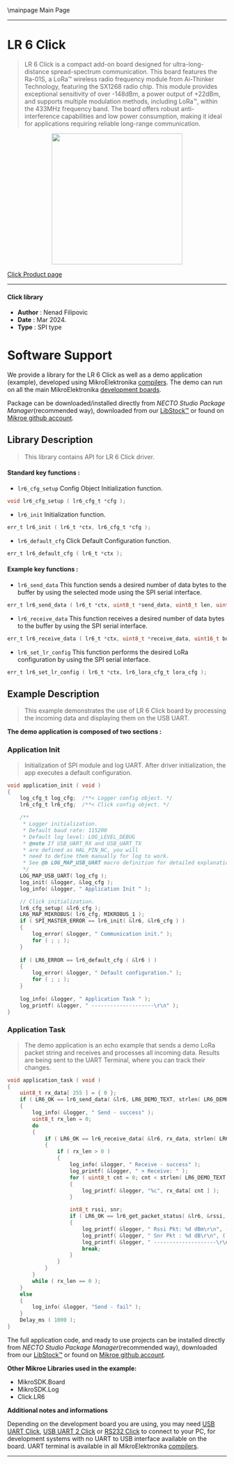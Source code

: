 \mainpage Main Page

---
# LR 6 Click

> LR 6 Click is a compact add-on board designed for ultra-long-distance spread-spectrum communication. This board features the Ra-01S, a LoRa™ wireless radio frequency module from Ai-Thinker Technology, featuring the SX1268 radio chip. This module provides exceptional sensitivity of over -148dBm, a power output of +22dBm, and supports multiple modulation methods, including LoRa™, within the 433MHz frequency band. The board offers robust anti-interference capabilities and low power consumption, making it ideal for applications requiring reliable long-range communication.

<p align="center">
  <img src="https://download.mikroe.com/images/click_for_ide/lr6_click.png" height=300px>
</p>

[Click Product page](https://www.mikroe.com/lr-6-click)

---


#### Click library

- **Author**        : Nenad Filipovic
- **Date**          : Mar 2024.
- **Type**          : SPI type


# Software Support

We provide a library for the LR 6 Click
as well as a demo application (example), developed using MikroElektronika
[compilers](https://www.mikroe.com/necto-studio).
The demo can run on all the main MikroElektronika [development boards](https://www.mikroe.com/development-boards).

Package can be downloaded/installed directly from *NECTO Studio Package Manager*(recommended way), downloaded from our [LibStock&trade;](https://libstock.mikroe.com) or found on [Mikroe github account](https://github.com/MikroElektronika/mikrosdk_click_v2/tree/master/clicks).

## Library Description

> This library contains API for LR 6 Click driver.

#### Standard key functions :

- `lr6_cfg_setup` Config Object Initialization function.
```c
void lr6_cfg_setup ( lr6_cfg_t *cfg );
```

- `lr6_init` Initialization function.
```c
err_t lr6_init ( lr6_t *ctx, lr6_cfg_t *cfg );
```

- `lr6_default_cfg` Click Default Configuration function.
```c
err_t lr6_default_cfg ( lr6_t *ctx );
```

#### Example key functions :

- `lr6_send_data` This function sends a desired number of data bytes to the buffer by using the selected mode using the SPI serial interface.
```c
err_t lr6_send_data ( lr6_t *ctx, uint8_t *send_data, uint8_t len, uint8_t mode );
```

- `lr6_receive_data` This function receives a desired number of data bytes to the buffer by using the SPI serial interface.
```c
err_t lr6_receive_data ( lr6_t *ctx, uint8_t *receive_data, uint16_t buff_len, uint8_t *rx_len );
```

- `lr6_set_lr_config` This function performs the desired LoRa configuration by using the SPI serial interface.
```c
err_t lr6_set_lr_config ( lr6_t *ctx, lr6_lora_cfg_t lora_cfg );
```

## Example Description

> This example demonstrates the use of LR 6 Click board by processing
> the incoming data and displaying them on the USB UART.

**The demo application is composed of two sections :**

### Application Init

> Initialization of SPI module and log UART.
> After driver initialization, the app executes a default configuration.

```c
void application_init ( void )
{
    log_cfg_t log_cfg;  /**< Logger config object. */
    lr6_cfg_t lr6_cfg;  /**< Click config object. */

    /** 
     * Logger initialization.
     * Default baud rate: 115200
     * Default log level: LOG_LEVEL_DEBUG
     * @note If USB_UART_RX and USB_UART_TX 
     * are defined as HAL_PIN_NC, you will 
     * need to define them manually for log to work. 
     * See @b LOG_MAP_USB_UART macro definition for detailed explanation.
     */
    LOG_MAP_USB_UART( log_cfg );
    log_init( &logger, &log_cfg );
    log_info( &logger, " Application Init " );

    // Click initialization.
    lr6_cfg_setup( &lr6_cfg );
    LR6_MAP_MIKROBUS( lr6_cfg, MIKROBUS_1 );
    if ( SPI_MASTER_ERROR == lr6_init( &lr6, &lr6_cfg ) )
    {
        log_error( &logger, " Communication init." );
        for ( ; ; );
    }
    
    if ( LR6_ERROR == lr6_default_cfg ( &lr6 ) )
    {
        log_error( &logger, " Default configuration." );
        for ( ; ; );
    }
    
    log_info( &logger, " Application Task " );
    log_printf( &logger, " --------------------\r\n" );
}
```

### Application Task

> The demo application is an echo example that sends a demo LoRa packet string 
> and receives and processes all incoming data.
> Results are being sent to the UART Terminal, where you can track their changes.

```c
void application_task ( void )
{
    uint8_t rx_data[ 255 ] = { 0 };
    if ( LR6_OK == lr6_send_data( &lr6, LR6_DEMO_TEXT, strlen( LR6_DEMO_TEXT ), LR6_TX_MODE_SYNC ) ) 
    {
        log_info( &logger, " Send - success" );
        uint8_t rx_len = 0;
        do 
        {
            if ( LR6_OK == lr6_receive_data( &lr6, rx_data, strlen( LR6_DEMO_TEXT ), &rx_len ) )
            {
                if ( rx_len > 0 )
                { 
                    log_info( &logger, " Receive - success" );
                    log_printf( &logger, " > Receive: " );
                    for ( uint8_t cnt = 0; cnt < strlen( LR6_DEMO_TEXT ); cnt++ )
                    {
                        log_printf( &logger, "%c", rx_data[ cnt ] );
                    }

                    int8_t rssi, snr;
                    if ( LR6_OK == lr6_get_packet_status( &lr6, &rssi, &snr ) )
                    {
                        log_printf( &logger, " Rssi Pkt: %d dBm\r\n", ( int16_t ) rssi );
                        log_printf( &logger, " Snr Pkt : %d dB\r\n", ( int16_t ) snr );
                        log_printf( &logger, " --------------------\r\n" );
                        break;
                    }
                }
            }
        } 
		while ( rx_len == 0 );
    }
    else
    {
        log_info( &logger, "Send - fail" );
    }
    Delay_ms ( 1000 );
}
```

The full application code, and ready to use projects can be installed directly from *NECTO Studio Package Manager*(recommended way), downloaded from our [LibStock&trade;](https://libstock.mikroe.com) or found on [Mikroe github account](https://github.com/MikroElektronika/mikrosdk_click_v2/tree/master/clicks).

**Other Mikroe Libraries used in the example:**

- MikroSDK.Board
- MikroSDK.Log
- Click.LR6

**Additional notes and informations**

Depending on the development board you are using, you may need
[USB UART Click](https://www.mikroe.com/usb-uart-click),
[USB UART 2 Click](https://www.mikroe.com/usb-uart-2-click) or
[RS232 Click](https://www.mikroe.com/rs232-click) to connect to your PC, for
development systems with no UART to USB interface available on the board. UART
terminal is available in all MikroElektronika
[compilers](https://shop.mikroe.com/compilers).

---
